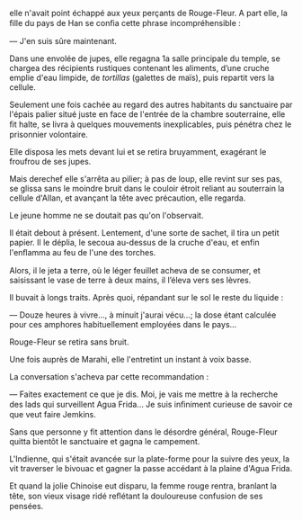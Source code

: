 elle n'avait point échappé aux yeux perçants de Rouge-Fleur. A part elle,
la ﬁlle du pays de Han se conﬁa cette phrase incompréhensible :

— J'en suis sûre maintenant.

Dans une envolée de jupes, elle regagna 1a salle principale du temple,
se chargea des récipients rustiques contenant les aliments, d’une cruche
emplie d'eau limpide, de _tortillas_ (galettes de maïs), puis repartit vers
la cellule.

Seulement une fois cachée au regard des autres habitants du sanctuaire
par l'épais palier situé juste en face de l'entrée de la chambre souterraine,
elle ﬁt halte, se livra à quelques mouvements inexplicables, puis pénétra
chez le prisonnier volontaire.

Elle disposa les mets devant lui et se retira bruyamment, exagérant le
froufrou de ses jupes.

Mais derechef elle s'arrêta au pilier; à pas de loup, elle revint sur ses pas,
se glissa sans le moindre bruit dans le couloir étroit reliant au souterrain
la cellule d'Allan, et avançant la tête avec précaution, elle regarda.

Le jeune homme ne se doutait pas qu'on l'observait.

Il était debout à présent. Lentement, d'une sorte de sachet, il tira un petit
papier. Il le déplia, le secoua au-dessus de la cruche d'eau, et enfin
l'enﬂamma au feu de l'une des torches.

Alors, il le jeta a terre, où le léger feuillet acheva de se consumer, et
saisissant le vase de terre à deux mains, il l’éleva vers ses lèvres.

Il buvait à longs traits. Après quoi, répandant sur le sol le reste du
liquide :

— Douze heures à vivre..., à minuit j'aurai vécu...; la dose étant calculée
pour ces amphores habituellement employées dans le pays...

Rouge-Fleur se retira sans bruit.

Une fois auprès de Marahi, elle l'entretint un instant à voix basse.

La conversation s'acheva par cette recommandation :

— Faites exactement ce que je dis. Moi, je vais me mettre à la recherche
des lads qui surveillent Agua Frida... Je suis inﬁniment curieuse de savoir
ce que veut faire Jemkins.

Sans que personne y fit attention dans le désordre général, Rouge-Fleur
quitta bientôt le sanctuaire et gagna le campement.

L'Indienne, qui s'était avancée sur la plate-forme pour la suivre des yeux,
la vit traverser le bivouac et gagner la passe accédant à la plaine d'Agua
Frida.

Et quand la jolie Chinoise eut disparu, la femme rouge rentra, branlant la
tête, son vieux visage ridé reﬂétant la douloureuse confusion de ses pensées.
